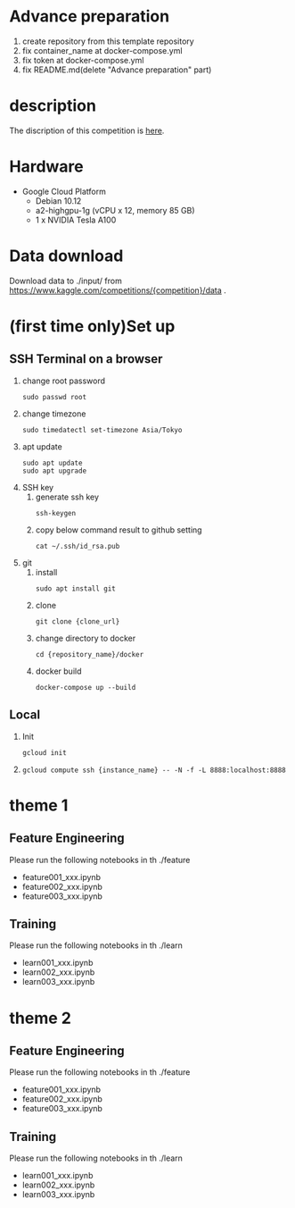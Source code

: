 # Advance preparation
1. create repository from this template repository
2. fix container_name at docker-compose.yml
3. fix token at docker-compose.yml
4. fix README.md(delete "Advance preparation" part)

# description
The discription of this competition is [here](https://www.kaggle.com/competitions/{competition}/overview).

# Hardware
- Google Cloud Platform
    - Debian 10.12
    - a2-highgpu-1g (vCPU x 12, memory 85 GB)
    - 1 x NVIDIA Tesla A100

# Data download
Download data to ./input/ from https://www.kaggle.com/competitions/{competition}/data .

# (first time only)Set up

## SSH Terminal on a browser
1. change root password
   ```
   sudo passwd root
   ```
2. change timezone
   ```
   sudo timedatectl set-timezone Asia/Tokyo
   ```
3. apt update
   ```
   sudo apt update
   sudo apt upgrade
   ```
5. SSH key
   1. generate ssh key
      ```
      ssh-keygen
      ```
   2. copy below command result to github setting
      ```
      cat ~/.ssh/id_rsa.pub
      ```
6. git
   1. install
      ```
      sudo apt install git
      ```
   2. clone
      ```
      git clone {clone_url}
      ```
   3. change directory to docker
      ```
      cd {repository_name}/docker
      ```
   4. docker build
      ```
      docker-compose up --build
      ```

## Local
1. Init
   ```
   gcloud init
   ```
2. 
   ```
   gcloud compute ssh {instance_name} -- -N -f -L 8888:localhost:8888
   ```

## 

# theme 1

## Feature Engineering
Please run the following notebooks in th ./feature
- feature001_xxx.ipynb
- feature002_xxx.ipynb
- feature003_xxx.ipynb

## Training
Please run the following notebooks in th ./learn
- learn001_xxx.ipynb
- learn002_xxx.ipynb
- learn003_xxx.ipynb

# theme 2

## Feature Engineering
Please run the following notebooks in th ./feature
- feature001_xxx.ipynb
- feature002_xxx.ipynb
- feature003_xxx.ipynb

## Training
Please run the following notebooks in th ./learn
- learn001_xxx.ipynb
- learn002_xxx.ipynb
- learn003_xxx.ipynb
